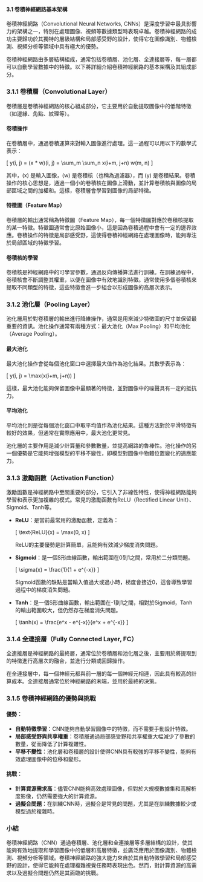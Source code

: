 #### 3.1 卷積神經網路基本架構

卷積神經網路（Convolutional Neural Networks, CNNs）是深度學習中最具影響力的架構之一，特別在處理圖像、視頻等數據類型時表現卓越。卷積神經網路的成功主要歸功於其獨特的層級結構和局部感受野的設計，使得它在圖像識別、物體檢測、視頻分析等領域中具有極大的優勢。

卷積神經網路由多層結構組成，通常包括卷積層、池化層、全連接層等，每一層都可以自動學習數據中的特徵。以下將詳細介紹卷積神經網路的基本架構及其組成部分。

### 3.1.1 卷積層（Convolutional Layer）

卷積層是卷積神經網路的核心組成部分，它主要用於自動提取圖像中的低階特徵（如邊緣、角點、紋理等）。

#### 卷積操作

在卷積層中，通過卷積運算來對輸入圖像進行處理。這一過程可以用以下的數學式表示：

\[
y(i, j) = (x * w)(i, j) = \sum_m \sum_n x(i+m, j+n) w(m, n)
\]

其中，\(x\) 是輸入圖像，\(w\) 是卷積核（也稱為過濾器），而 \(y\) 是卷積結果。卷積操作的核心思想是，通過一個小的卷積核在圖像上滑動，並計算卷積核與圖像的局部區域之間的加權和。這樣，卷積層會學習到圖像的局部特徵。

#### 特徵圖（Feature Map）

卷積層的輸出通常稱為特徵圖（Feature Map），每一個特徵圖對應於卷積核提取的某一特徵。特徵圖通常會比原始圖像小，這是因為卷積過程中會有一定的邊界效應。卷積操作的特徵是局部感受野，這使得卷積神經網路在處理圖像時，能夠專注於局部區域的特徵學習。

#### 卷積核的學習

卷積核是神經網路中的可學習參數，通過反向傳播算法進行訓練。在訓練過程中，卷積核會不斷調整其權重，以便在圖像中有效地識別特徵。通常使用多個卷積核來提取不同類型的特徵，這些特徵會進一步組合以形成圖像的高層次表示。

### 3.1.2 池化層（Pooling Layer）

池化層用於對卷積層的輸出進行降維操作，通常是用來減少特徵圖的尺寸並保留最重要的資訊。池化操作通常有兩種方式：最大池化（Max Pooling）和平均池化（Average Pooling）。

#### 最大池化

最大池化操作會從每個池化窗口中選擇最大值作為池化結果。其數學表示為：

\[
y(i, j) = \max(x(i+m, j+n))
\]

這樣，最大池化能夠保留圖像中最顯著的特徵，並對圖像中的噪聲具有一定的抵抗力。

#### 平均池化

平均池化則是從每個池化窗口中取平均值作為池化結果。這種方法對於平滑特徵有較好的效果，但通常在實際應用中，最大池化更常見。

池化層的主要作用是減少計算量和參數數量，並提高網路的魯棒性。池化操作的另一個優勢是它能夠增強模型的平移不變性，即模型對圖像中物體位置變化的適應能力。

### 3.1.3 激勵函數（Activation Function）

激勵函數是神經網路中至關重要的部分，它引入了非線性特性，使得神經網路能夠學習和表示更加複雜的模式。常見的激勵函數有ReLU（Rectified Linear Unit）、Sigmoid、Tanh等。

- **ReLU**：是當前最常用的激勵函數，定義為：

  \[
  \text{ReLU}(x) = \max(0, x)
  \]

  ReLU的主要優勢是計算簡單，且能夠有效減少梯度消失問題。
  
- **Sigmoid**：是一個S形曲線函數，輸出範圍在0到1之間，常用於二分類問題。

  \[
  \sigma(x) = \frac{1}{1 + e^{-x}}
  \]

  Sigmoid函數的缺點是當輸入值過大或過小時，梯度會接近0，這會導致學習過程中的梯度消失問題。

- **Tanh**：是一個S形曲線函數，輸出範圍在-1到1之間，相對於Sigmoid，Tanh的輸出範圍較大，但仍然存在梯度消失問題。

  \[
  \tanh(x) = \frac{e^x - e^{-x}}{e^x + e^{-x}}
  \]

### 3.1.4 全連接層（Fully Connected Layer, FC）

全連接層是神經網路的最終層，通常位於卷積層和池化層之後，主要用於將提取到的特徵進行高層次的融合，並進行分類或回歸操作。

在全連接層中，每一個神經元都與前一層的每一個神經元相連，因此具有較高的計算成本。全連接層通常位於神經網路的末端，並用於最終的決策。

### 3.1.5 卷積神經網路的優勢與挑戰

#### 優勢：

- **自動特徵學習**：CNN能夠自動學習圖像中的特徵，而不需要手動設計特徵。
- **局部感受野與共享權重**：卷積層通過局部感受野和共享權重大幅減少了參數的數量，從而降低了計算複雜性。
- **平移不變性**：池化層和卷積層的設計使得CNN具有較強的平移不變性，能夠有效處理圖像中的位移和變形。

#### 挑戰：

- **計算資源需求高**：儘管CNN能夠高效處理圖像，但對於大規模數據集和高解析度影像，仍然需要強大的計算資源。
- **過擬合問題**：在訓練CNN時，過擬合是常見的問題，尤其是在訓練數據較少或模型過於複雜時。

### 小結

卷積神經網路（CNN）通過卷積層、池化層和全連接層等多層結構的設計，使其能夠有效地提取和學習圖像中的低層和高層特徵，並廣泛應用於圖像識別、物體檢測、視頻分析等領域。卷積神經網路的強大能力來自於其自動特徵學習和局部感受野的設計，使得它能夠在處理複雜視覺任務時表現出色。然而，對計算資源的高需求以及過擬合問題仍然是其面臨的挑戰。